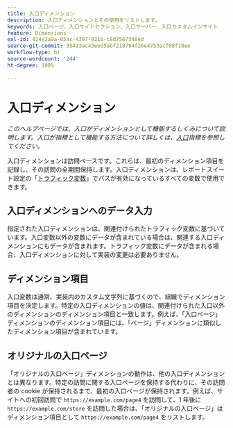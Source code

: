 ```yaml
---
title: 入口ディメンション
description: 入口ディメンションとその使用をリストします。
keywords: 入口ページ、入口サイトセクション、入口サーバー、入口カスタムインサイト
feature: Dimensions
exl-id: 424e2a9a-05ac-4397-921b-c8d7567348ed
source-git-commit: 35413ac43eed5ab7218794f26e4753acf08f18ee
workflow-type: ht
source-wordcount: '244'
ht-degree: 100%

---
```


# 入口ディメンション

*このヘルプページでは、入口がディメンションとして機能するしくみについて説明します。入口が指標として機能する方法について詳しくは、[入口](../metrics/entries.md)指標を参照してください。*

入口ディメンションは訪問ベースです。これらは、最初のディメンション項目を記録し、その訪問の全期間保持します。入口ディメンションは、レポートスイート設定の「[トラフィック変数](/help/admin/admin/c-traffic-variables/traffic-var.md)」でパスが有効になっているすべての変数で使用できます。

## 入口ディメンションへのデータ入力

指定された入口ディメンションは、関連付けられたトラフィック変数に基づいています。入口変数以外の変数にデータが含まれている場合は、関連する入口ディメンションにもデータが含まれます。トラフィック変数にデータが含まれる場合、入口ディメンションに対して実装の変更は必要ありません。

## ディメンション項目

入口変数は通常、実装内のカスタム文字列に基づくので、組織でディメンション項目を決定します。特定の入口ディメンションの値は、関連付けられた入口以外のディメンションのディメンション項目と一致します。例えば、「入口ページ」ディメンションのディメンション項目には、「ページ」ディメンションに類似したディメンション項目が含まれています。

## オリジナルの入口ページ

「オリジナルの入口ページ」ディメンションの動作は、他の入口ディメンションとは異なります。特定の訪問に関する入口ページを保持する代わりに、その訪問者の cookie が保持されるまで、最初の入口ページが保持されます。例えば、サイトへの初回訪問で `https://example.com/page4` を訪問して、1 年後に `https://example.com/store` を訪問した場合は、「オリジナルの入口ページ」はディメンション項目として `https://example.com/page4` をリストします。
